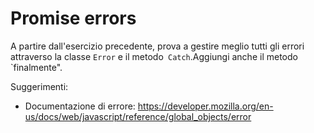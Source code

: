 # Promise errors

A partire dall'esercizio precedente, prova a gestire meglio tutti gli errori attraverso la classe `Error` e il metodo` Catch`.Aggiungi anche il metodo `finalmente".

Suggerimenti:

- Documentazione di errore: https://developer.mozilla.org/en-us/docs/web/javascript/reference/global_objects/error